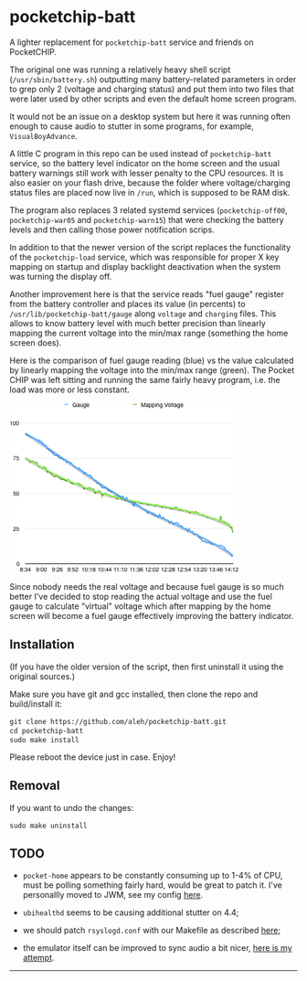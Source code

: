 # pocketchip-batt

A lighter replacement for `pocketchip-batt` service and friends on PocketCHIP.

The original one was running a relatively heavy shell script (`/usr/sbin/battery.sh`) outputting many 
battery-related parameters in order to grep only 2 (voltage and charging status) and put them into 
two files that were later used by other scripts and even the default home screen program.

It would not be an issue on a desktop system but here it was running often enough to cause audio to stutter 
in some programs, for example, `VisualBoyAdvance`.

A little C program in this repo can be used instead of `pocketchip-batt` service, so the battery level indicator 
on the home screen and the usual battery warnings still work with lesser penalty to the CPU resources. 
It is also easier on your flash drive, because the folder where voltage/charging status files are placed now 
live in `/run`, which is supposed to be RAM disk. 

The program also replaces 3 related systemd services (`pocketchip-off00`, `pocketchip-war05` and `pocketchip-warn15`) 
that were checking the battery levels and then calling those power notification scrips.

In addition to that the newer version of the script replaces the functionality of the `pocketchip-load` service, 
which was responsible for proper X key mapping on startup and display backlight deactivation when the system was 
turning the display off.  

Another improvement here is that the service reads "fuel gauge" register from the battery controller and places its 
value (in percents) to `/usr/lib/pocketchip-batt/gauge` along `voltage` and `charging` files. This allows to know 
battery level with much better precision than linearly mapping the current voltage into the min/max range 
(something the home screen does). 

Here is the comparison of fuel gauge reading (blue) vs the value calculated by linearly mapping the voltage into 
the min/max range (green). The Pocket CHIP was left sitting and running the same fairly heavy program, 
i.e. the load was more or less constant.

![Fuel Gauge vs Voltage Graph](graph.png)

Since nobody needs the real voltage and because fuel gauge is so much better I've decided to stop reading 
the actual voltage and use the fuel gauge to calculate "virtual" voltage which after mapping by the home screen will
become a fuel gauge effectively improving the battery indicator.

## Installation

(If you have the older version of the script, then first uninstall it using the original sources.)

Make sure you have git and gcc installed, then clone the repo and build/install it: 

	git clone https://github.com/aleh/pocketchip-batt.git
	cd pocketchip-batt
	sudo make install

Please reboot the device just in case. Enjoy!

## Removal

If you want to undo the changes:

	sudo make uninstall

## TODO

 - `pocket-home` appears to be constantly consuming up to 1-4% of CPU, must be polling something fairly hard, would be great to patch it. 
   I've personallly moved to JWM, see my config [here](https://github.com/aleh/pocketchip-jwmrc).

 - `ubihealthd` seems to be causing additional stutter  on 4.4;

 - we should patch `rsyslogd.conf` with our Makefile as described [here](https://www.raspberrypi.org/forums/viewtopic.php?f=63&t=134971#p898539);

 - the emulator itself can be improved to sync audio a bit nicer, [here is my attempt](https://github.com/aleh/VisualBoyAdvance). 

---
